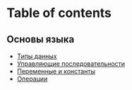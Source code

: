 # Table of contents

## Основы языка

* [Типы данных](osnovy-yazyka/tipy-dannykh.md)
* [Управляющие последовательности](osnovy-yazyka/upravlyayushie-posledovatelnosti.md)
* [Переменные и константы](osnovy-yazyka/peremennye-i-konstanty.md)
* [Операции](osnovy-yazyka/operacii.md)
